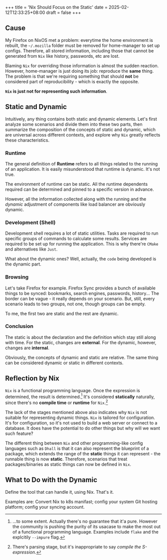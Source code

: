 +++
title = 'Nix Should Focus on the Static'
date = 2025-02-12T12:33:25+08:00
draft = false
+++

## Cause

My Firefox on NixOS met a problem: everytime the home environment is rebuilt, the `~/.mozilla` folder must be removed for home-manager to set up configs. Therefore, all stored information, including those that cannot be generated from `Nix` like history, passwords, etc are lost.

Blaming `Nix` for overriding those information is almost the sudden reaction. However, home-manager is just doing its job: reproduce the **same** thing. The problem is that we're requiring something that should **not** be considered part of reproducibility - which is exactly the opposite.

**`Nix` is just not for representing such information**.

## Static and Dynamic

Intuitively, any thing contains both static and dynamic elements. Let's first analyze some scenarios and divide them into these two parts, then summarize the composition of the concepts of static and dynamic, which are universal across different contexts, and explore why `Nix` greatly reflects these characteristics.

### Runtime

The general definition of **Runtime** refers to all things related to the running of an application. It is easily misunderstood that runtime is dynamic. It's not true.

The environment of runtime can be static. All the runtime dependents required can be determined and pinned to a specific version in advance.

However, all the information collected along with the running and the *dynamic* adjustment of components like load balancer are obviously dynamic.

### Development (Shell)

Development shell requires a lot of static utilities. Tasks are required to run specific groups of commands to calculate some results. Services are required to be set up for running the application. This is why there're `CMake` and alternatives like `Just`.

What about the dynamic ones? Well, actually, the `code` being developed is the dynamic part.

### Browsing

Let's take Firefox for example. Firefox Sync provides a bunch of available things to be synced: bookmarks, search engines, passwords, history... The border can be vague - it really depends on your scenario. But, still, every scenario leads to two groups, not one, though groups can be empty.

To me, the first two are static and the rest are dynamic.

### Conclusion

The static is about the declaration and the definition which stay still along with time. For the static, changes are **external**. For the dynamic, however, changes are **internal**.

Obviously, the concepts of dynamic and static are relative. The same thing can be considered dynamic or static in different contexts.

## Reflection by Nix

`Nix` is a functional programming language. Once the expression is determined, the result is determined.[^1] It's considered **statically** naturally, since there's no **compile time** or **runtime** for `Nix`.[^2]

The lack of the stages mentioned above also indicates why `Nix` is not suitable for representing dynamic things. `Nix` is tailored for configuration. It's for configuration, so it's not used to build a web server or connect to a database. It does have the potential to do other things but why will we want such feature?

The different thing between `Nix` and other programming-like config languages such as `Dhall` is that it can also represent the blueprint of a package, which extends the range of the **static** things it can represent - the runnable thing is now **static**. Therefore, scenarios that treat packages/binaries as static things can now be defined in `Nix`.

## What to Do with the Dynamic

Define the tool that can handle it, using Nix. That's it.

Examples are: Convert Nix to k8s manifast; config your system Git hosting platform; config your syncing account.

[^1]: ...to some extent. Actually there's no guarantee that it'a pure. However the community is pushing the purity of its usacase to make the most out of a functional programming language. Examples include `flake` and the explcitily `--impure` flag.

[^2]: There's parsing stage, but it's inappropriate to say *compile the S-expression*.
